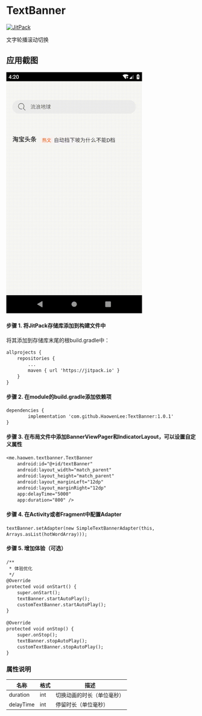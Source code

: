 # TextBanner

[![JitPack](https://jitpack.io/v/HaowenLee/TextBanner.svg)](https://jitpack.io/#HaowenLee/TextBanner)

文字轮播滚动切换

## 应用截图

<img src="https://github.com/HaowenLee/TextBanner/blob/master/images/text_banner.gif" width="360" alt="TextBanner效果图"/>

#### 步骤 1. 将JitPack存储库添加到构建文件中

将其添加到存储库末尾的根build.gradle中：

```
allprojects {
    repositories {
        ...
        maven { url 'https://jitpack.io' }
    }
}
```

#### 步骤 2. 在module的build.gradle添加依赖项

```
dependencies {
        implementation 'com.github.HaowenLee:TextBanner:1.0.1'
}

```

#### 步骤 3. 在布局文件中添加BannerViewPager和IndicatorLayout，可以设置自定义属性

```
<me.haowen.textbanner.TextBanner
    android:id="@+id/textBanner"
    android:layout_width="match_parent"
    android:layout_height="match_parent"
    android:layout_marginLeft="12dp"
    android:layout_marginRight="12dp"
    app:delayTime="5000"
    app:duration="800" />
```

#### 步骤 4. 在Activity或者Fragment中配置Adapter

```
textBanner.setAdapter(new SimpleTextBannerAdapter(this, Arrays.asList(hotWordArray)));
```

#### 步骤 5. 增加体验（可选）

```
/**
 * 体验优化
 */
@Override
protected void onStart() {
    super.onStart();
    textBanner.startAutoPlay();
    customTextBanner.startAutoPlay();
}

@Override
protected void onStop() {
    super.onStop();
    textBanner.stopAutoPlay();
    customTextBanner.stopAutoPlay();
}
```

### 属性说明

| 名称 | 格式 | 描述 |
| ------ | ------ | ------ |
| duration | int | 切换动画的时长（单位毫秒） |
| delayTime | int | 停留时长（单位毫秒） |
